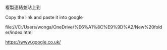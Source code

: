 複製連結並貼上到 

Copy the link and paste it into google

 file:///C:/Users/wonga/OneDrive/%E6%A1%8C%E9%9D%A2/New%20folder/index.html

https://www.google.co.uk/
